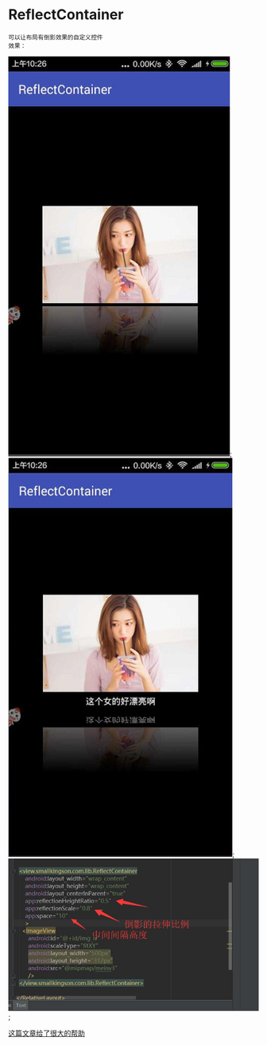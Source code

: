# ReflectContainer

    可以让布局有倒影效果的自定义控件
    效果：
![indicator ](https://github.com/SmallKingSon/ReflectContainer/blob/master/screenshot/11.jpg);
![indicator ](https://github.com/SmallKingSon/ReflectContainer/blob/master/screenshot/22.jpg);
![indicator ](https://github.com/SmallKingSon/ReflectContainer/blob/master/screenshot/3.jpg);
 
[这篇文章给了很大的帮助](http://blog.csdn.net/zlz128/article/details/27701241)
    
